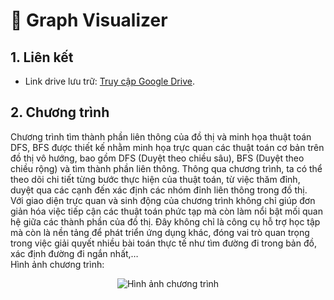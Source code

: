 # 🧩 Graph Visualizer

## 1. Liên kết 
- Link drive lưu trữ: [Truy cập Google Drive](https://drive.google.com/drive/folders/1drqw1qZnEfoApqcQckd8fOq6ze21VKG_).

## 2. Chương trình  
Chương trình tìm thành phần liên thông của đồ thị và minh họa thuật toán DFS, BFS được thiết kế nhằm minh họa trực quan các thuật toán cơ bản trên đồ thị vô hướng, bao gồm DFS (Duyệt theo chiều sâu), BFS (Duyệt theo chiều rộng) và tìm thành phần liên thông. Thông qua chương trình, ta có thể theo dõi chi tiết từng bước thực hiện của thuật toán, từ việc thăm đỉnh, duyệt qua các cạnh đến xác định các nhóm đỉnh liên thông trong đồ thị.  
Với giao diện trực quan và sinh động của chương trình không chỉ giúp đơn giản hóa việc tiếp cận các thuật toán phức tạp mà còn làm nổi bật mối quan hệ giữa các thành phần của đồ thị. Đây không chỉ là công cụ hỗ trợ học tập mà còn là nền tảng để phát triển ứng dụng khác, đóng vai trò quan trọng trong việc giải quyết nhiều bài toán thực tế như tìm đường đi trong bản đồ, xác định đường đi ngắn nhất,…  
Hình ảnh chương trình:  
<p align="center">  
  <img src="" alt="Hình ảnh chương trình"/>
</p>    
